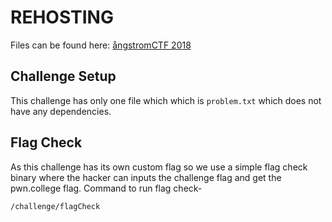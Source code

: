 # REHOSTING

Files can be found here: [ångstromCTF 2018](https://2018.angstromctf.com/challenges)

## Challenge Setup
This challenge has only one file which which is `problem.txt` which does not have any dependencies.

## Flag Check
As this challenge has its own custom flag so we use a simple flag check binary where the hacker can inputs the challenge flag and get the pwn.college flag.
Command to run flag check-
```
/challenge/flagCheck
```